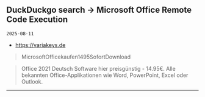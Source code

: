 ## DuckDuckgo search -> Microsoft Office Remote Code Execution
`2025-08-11`

* https://variakeys.de

<blockquote>
 MicrosoftOfficekaufen1495SofortDownload
</blockquote>
<blockquote>
Office 2021 Deutsch Software hier preisgünstig - 14.95€. Alle bekannten Office-Applikationen wie Word, PowerPoint, Excel oder Outlook.
</blockquote>

---

